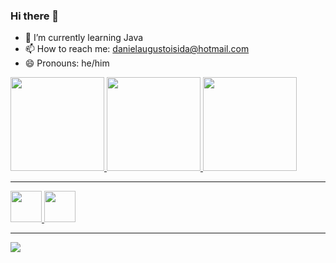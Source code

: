 ### Hi there 👋


- 🌱 I’m currently learning Java
- 📫 How to reach me: danielaugustoisida@hotmail.com
- 😄 Pronouns: he/him

<div>
  <a href="https://github.com/Daniel-Isida">
  <img height="150em" src="https://github-readme-stats.vercel.app/api?username=Daniel-Isida&theme=radical&show_icons=true&include_all_commits=false&count_private=true">
  <img height="150em" src="https://github-readme-stats.vercel.app/api/top-langs/?username=Daniel-Isida&theme=radical&layout=compact&langs_count=16">
  <img height="150em" src="https://github-readme-streak-stats.herokuapp.com/?user=Daniel-Isida&theme=radical&hide_border=false">
</div>
  <hr>
<div>
<img src="https://cdn.jsdelivr.net/gh/devicons/devicon/icons/java/java-original-wordmark.svg" height="50" width="50"/>
<img src="https://cdn.jsdelivr.net/gh/devicons/devicon/icons/cplusplus/cplusplus-line.svg" height="50" width="50"/>
</div>
  <hr>
<div>
  <a href="https://www.linkedin.com/in/daniel-augusto-isida-32915a259/"><img src="https://img.shields.io/badge/LinkedIn-0077B5?style=for-the-badge&logo=linkedin&logoColor=white">
</div>
